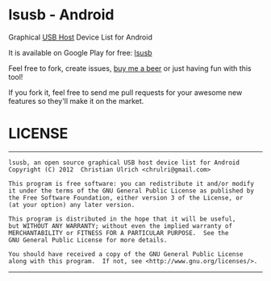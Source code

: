 lsusb - Android
===============

Graphical [USB Host][1] Device List for Android

It is available on Google Play for free: [lsusb][2]


Feel free to fork, create issues, [buy me a beer][3] or just having fun with this tool!

If you fork it, feel free to send me pull requests for your awesome new features so they'll make it on the market.

LICENSE
=======
 ******************************************************************************
	lsusb, an open source graphical USB host device list for Android
	Copyright (C) 2012  Christian Ulrich <chrulri@gmail.com>

	This program is free software: you can redistribute it and/or modify
	it under the terms of the GNU General Public License as published by
	the Free Software Foundation, either version 3 of the License, or
	(at your option) any later version.

	This program is distributed in the hope that it will be useful,
	but WITHOUT ANY WARRANTY; without even the implied warranty of
	MERCHANTABILITY or FITNESS FOR A PARTICULAR PURPOSE.  See the
	GNU General Public License for more details.

	You should have received a copy of the GNU General Public License
	along with this program.  If not, see <http://www.gnu.org/licenses/>.
 ******************************************************************************

[1]: https://developer.android.com/guide/topics/connectivity/usb/index.html 
[2]: https://play.google.com/store/apps/details?id=com.chrulri.lsusb
[3]: https://www.paypal.com/cgi-bin/webscr?cmd=_donations&business=chrulri@gmail.com&item_name=lsusb-android
